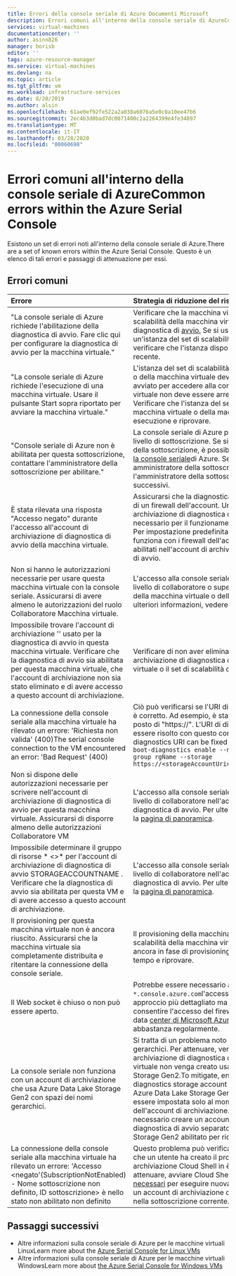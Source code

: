 ```yaml
---
title: Errori della console seriale di Azure Documenti Microsoft
description: Errori comuni all'interno della console seriale di AzureCommon errors within the Azure Serial Console
services: virtual-machines
documentationcenter: ''
author: asinn826
manager: borisb
editor: ''
tags: azure-resource-manager
ms.service: virtual-machines
ms.devlang: na
ms.topic: article
ms.tgt_pltfrm: vm
ms.workload: infrastructure-services
ms.date: 8/20/2019
ms.author: alsin
ms.openlocfilehash: 61ae0ef92fe522a2a038a6076a5e0c0a10ee47b6
ms.sourcegitcommit: 2ec4b3d0bad7dc0071400c2a2264399e4fe34897
ms.translationtype: MT
ms.contentlocale: it-IT
ms.lasthandoff: 03/28/2020
ms.locfileid: "80060698"
---
```

# <a name="common-errors-within-the-azure-serial-console"></a>Errori comuni all'interno della console seriale di AzureCommon errors within the Azure Serial Console
Esistono un set di errori noti all'interno della console seriale di Azure.There are a set of known errors within the Azure Serial Console. Questo è un elenco di tali errori e passaggi di attenuazione per essi.

## <a name="common-errors"></a>Errori comuni

Errore                             |   Strategia di riduzione del rischio
:---------------------------------|:--------------------------------------------|
"La console seriale di Azure richiede l'abilitazione della diagnostica di avvio. Fare clic qui per configurare la diagnostica di avvio per la macchina virtuale." | Verificare che la macchina virtuale o il set di scalabilità della macchina virtuale sia abilitata per la diagnostica di [avvio.](boot-diagnostics.md) Se si usa una console seriale in un'istanza del set di scalabilità di macchine virtuali, verificare che l'istanza disponga del modello più recente.
"La console seriale di Azure richiede l'esecuzione di una macchina virtuale. Usare il pulsante Start sopra riportato per avviare la macchina virtuale."  | L'istanza del set di scalabilità della macchina virtuale o della macchina virtuale deve essere in uno stato avviato per accedere alla console seriale (la macchina virtuale non deve essere arrestata o deallocata). Verificare che l'istanza del set di scalabilità della macchina virtuale o della macchina virtuale sia in esecuzione e riprovare.
"Console seriale di Azure non è abilitata per questa sottoscrizione, contattare l'amministratore della sottoscrizione per abilitare." | La console seriale di Azure può essere disabilitata a livello di sottoscrizione. Se si è un amministratore della sottoscrizione, è possibile [abilitare e disabilitare la console seriale](./serial-console-enable-disable.md)di Azure. Se non si è un amministratore della sottoscrizione, contattare l'amministratore della sottoscrizione per i passaggi successivi.
È stata rilevata una risposta "Accesso negato" durante l'accesso all'account di archiviazione di diagnostica di avvio della macchina virtuale. | Assicurarsi che la diagnostica di avvio non disponga di un firewall dell'account. Un account di archiviazione di diagnostica di avvio accessibile è necessario per il funzionamento della console seriale. Per impostazione predefinita, la console seriale non funziona con i firewall dell'account di archiviazione abilitati nell'account di archiviazione della diagnostica di avvio.
Non si hanno le autorizzazioni necessarie per usare questa macchina virtuale con la console seriale. Assicurarsi di avere almeno le autorizzazioni del ruolo Collaboratore Macchina virtuale.| L'accesso alla console seriale richiede l'accesso a livello di collaboratore o superiore nel set di scalabilità della macchina virtuale o della macchina virtuale. Per ulteriori informazioni, vedere la [pagina di panoramica](serial-console-overview.md).
Impossibile trovare l'account di archiviazione '' usato per la diagnostica di avvio in questa macchina virtuale. Verificare che la diagnostica di avvio sia abilitata per questa macchina virtuale, che l'account di archiviazione non sia stato eliminato e di avere accesso a questo account di archiviazione. | Verificare di non aver eliminato l'account di archiviazione di diagnostica di avvio per la macchina virtuale o il set di scalabilità della macchina virtuale
La connessione della console seriale alla macchina virtuale ha rilevato un errore: 'Richiesta non valida' (400)The serial console connection to the VM encountered an error: 'Bad Request' (400) | Ciò può verificarsi se l'URI di diagnostica di avvio non è corretto. Ad esempio, è stato utilizzato "http://" al posto di "https://". L'URI di diagnostica di avvio può essere risolto con questo comando:The boot diagnostics URI can be fixed with this command:`az vm boot-diagnostics enable --name vmName --resource-group rgName --storage https://<storageAccountUri>.blob.core.windows.net/`
Non si dispone delle autorizzazioni necessarie per scrivere nell'account di archiviazione di diagnostica di avvio per questa macchina virtuale. Assicurarsi di disporre almeno delle autorizzazioni Collaboratore VM | L'accesso alla console seriale richiede l'accesso a livello di collaboratore nell'account di archiviazione di diagnostica di avvio. Per ulteriori informazioni, vedere la [pagina di panoramica](serial-console-overview.md).
Impossibile determinare il gruppo di risorse * &lt;&gt;* per l'account di archiviazione di diagnostica di avvio STORAGEACCOUNTNAME . Verificare che la diagnostica di avvio sia abilitata per questa VM e di avere accesso a questo account di archiviazione. | L'accesso alla console seriale richiede l'accesso a livello di collaboratore nell'account di archiviazione di diagnostica di avvio. Per ulteriori informazioni, vedere la [pagina di panoramica](serial-console-overview.md).
Il provisioning per questa macchina virtuale non è ancora riuscito. Assicurarsi che la macchina virtuale sia completamente distribuita e ritentare la connessione della console seriale. | Il provisioning della macchina virtuale o del set di scalabilità della macchina virtuale potrebbe essere ancora in fase di provisioning. Attendere un po' di tempo e riprovare.
Il Web socket è chiuso o non può essere aperto. | Potrebbe essere necessario aggiungere `*.console.azure.com`l'accesso del firewall a . Un approccio più dettagliato ma più lungo consiste nel consentire l'accesso del firewall agli intervalli IP del data [center di Microsoft Azure,](https://www.microsoft.com/download/details.aspx?id=41653)che cambiano abbastanza regolarmente.
La console seriale non funziona con un account di archiviazione che usa Azure Data Lake Storage Gen2 con spazi dei nomi gerarchici. | Si tratta di un problema noto con gli spazi dei nomi gerarchici. Per attenuare, verificare che l'account di archiviazione di diagnostica di avvio della macchina virtuale non venga creato usando Azure Data Lake Storage Gen2.To mitigate, ensure that your VM's boot diagnostics storage account is not created using Azure Data Lake Storage Gen2. Questa opzione può essere impostata solo al momento della creazione dell'account di archiviazione. Potrebbe essere necessario creare un account di archiviazione di diagnostica di avvio separato senza Azure Data Lake Storage Gen2 abilitato per ridurre questo problema.
La connessione della console seriale alla macchina virtuale ha rilevato un errore: 'Accesso \<negato'(SubscriptionNotEnabled) - Nome sottoscrizione non definito, ID sottoscrizione> è nello stato non abilitato non definito | Questo problema può verificarsi se la sottoscrizione che un utente ha creato il proprio account di archiviazione Cloud Shell in è stata disabilitata. Per attenuare, avviare Cloud Shell ed [eseguire i passaggi necessari](https://docs.microsoft.com/azure/cloud-shell/persisting-shell-storage#unmount-clouddrive-1) per eseguire nuovamente il provisioning di un account di archiviazione di backup per Cloud Shell nella sottoscrizione corrente.

## <a name="next-steps"></a>Passaggi successivi
* Altre informazioni sulla console seriale di Azure per le macchine virtuali LinuxLearn more about the [Azure Serial Console for Linux VMs](./serial-console-linux.md)
* Altre informazioni sulla console seriale di Azure per le macchine virtuali WindowsLearn more about [the Azure Serial Console for Windows VMs](./serial-console-windows.md)